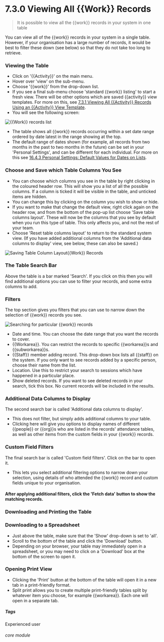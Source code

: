 # 7.3.0 Viewing All {{Work}} Records

> It is possible to view all the {{work}} records in your system in one table



You can view all of the {{work}} records in your system in a single table. However, if your organisation has a large number of records, it would be best to filter these down (see below) so that they do not take too long to retrieve. 

### Viewing the Table

- Click on '{{Activity}}' on the main menu.
- Hover over 'view' on the sub-menu.
- Choose '{{work}}' from the drop-down list. 
- If you see a final sub-menu choose 'standard {{work}} listing' to start a fresh view. There will be other options which are saved {{activity}} view templates. For more on this, see [7.3.1 Viewing All {{Activity}} Records Using an {{Activity}} View Template](/help/index/p/7.3.1).
- You will see the following screen:

![{{Work}} records list](59a.png)

- The table shows all {{work}} records occurring within a set date range ordered by date latest in the range showing at the top.  
- The default range of dates shown (for example, all records from two months in the past to two months in the future) can be set in your 'Personal Settings', and can be different for each individual. For more on this see [16.4.3 Personal Settings: Default Values for Dates on Lists](/help/index/p/16.4.3). 

### Choose and Save which Table Columns You See
- You can choose which columns you see in the table by right clicking in the coloured header row.  This will show you a list of all the possible columns. If a column is ticked it will be visible in the table, and unticked items are hidden.  
- You can change this by clicking on the column you wish to show or hide. 
- If you want to make that change the default view, right click again on the header row, and from the bottom of the pop-up list choose 'Save table columns layout'.  These will now be the columns that you see by default when you run this type of table. This only affects you, and not the rest of your team.  
- Choose 'Reset table columns layout' to return to the standard system view.  (If you have added additional columns from the 'Additional data columns to display' view, see below, these can also be saved.)

![Saving Table Column Layout{{Work}} Records](7.3.0a.png)

### The Table Search Bar

Above the table is a bar marked 'Search'. If you click on this then you will find additional options you can use to filter your records, and some extra columns to add. 

### Filters
The top section gives you filters that you can use to narrow down the selection of {{work}} records you see. 

![Searching for particular {{work}} records](7.3.0b.png)

- Date and time. You can choose the date range that you want the records to cover.
- {{Workarea}}. You can restrict the records to specific {{workarea}}s and {{subworkarea}}s. 
- {{Staff}} member adding record. This drop-down box lists all {{staff}} on the system. If you only want to see records added by a specific person, choose their name from the list. 
- Location. Use this to restrict your search to sessions which have happened in a particular place. 
- Show deleted records. If you want to see deleted records in your search, tick this box. No current records will be included in the results. 

### Additional Data Columns to Display
The second search bar is called 'Additional data columns to display'.  
- This does not filter, but simply adds additional columns to your table.  
- Clicking here will give you options to display names of different {{people}} or {{org}}s who are listed in the records' attendance tables, as well as other items from the custom fields in your {{work}} records.

### Custom Field Filters
The final search bar is called 'Custom field filters'. Click on the bar to open it. 

- This lets you select additional filtering options to narrow down your selection, using details of who attended the {{work}} record and custom fields unique to your organisation.  

#### After applying additional filters, click the 'Fetch data' button to show the matching records.


### Downloading and Printing the Table

### Downloading to a Spreadsheet
- Just above the table, make sure that the 'Show' drop-down is set to 'all'. 
- Scroll to the bottom of the table and click the 'Download' button.  
- Depending on your browser, your table may immediately open in a spreadsheet, or you may need to click on a 'Download' box at the bottom of the screen to open it.

### Opening Print View
- Clicking the 'Print' button at the bottom of the table will open it in a new tab in a print-friendly format.  
- Split print allows you to create multiple print-friendly tables split by whatever item you choose, for example {{workarea}}. Each one will open in a separate tab.


##### Tags
Experienced user

###### core module

